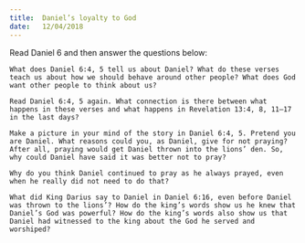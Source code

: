 ```yaml
---
title:  Daniel’s loyalty to God
date:   12/04/2018
---
```


Read Daniel 6 and then answer the questions below:

`What does Daniel 6:4, 5 tell us about Daniel? What do these verses teach us about how we should behave around other people? What does God want other people to think about us?` 

`Read Daniel 6:4, 5 again. What connection is there between what happens in these verses and what happens in Revelation 13:4, 8, 11–17 in the last days?`

`Make a picture in your mind of the story in Daniel 6:4, 5. Pretend you are Daniel. What reasons could you, as Daniel, give for not praying? After all, praying would get Daniel thrown into the lions’ den. So, why could Daniel have said it was better not to pray?` 

`Why do you think Daniel continued to pray as he always prayed, even when he really did not need to do that?`

`What did King Darius say to Daniel in Daniel 6:16, even before Daniel was thrown to the lions’? How do the king’s words show us he knew that Daniel’s God was powerful? How do the king’s words also show us that Daniel had witnessed to the king about the God he served and worshiped?`